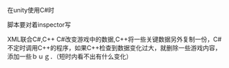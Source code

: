 在unity使用C#时

脚本要对着inspector写

XML联合C#,C++
C#改变游戏中的数据,C++将一些关键数据另外复制一份，C#不定时调用C++的程序，如果C++检查到数据变化过大，就删除一些游戏内容，添加一些ｂｕｇ．（短时内看不出有什么变化）

